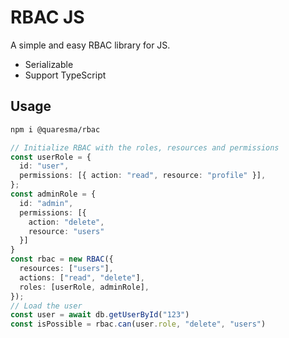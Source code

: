 # RBAC JS
A simple and easy RBAC library for JS.

- Serializable
- Support TypeScript

## Usage

```bash
npm i @quaresma/rbac
```

```ts
// Initialize RBAC with the roles, resources and permissions
const userRole = {
  id: "user",
  permissions: [{ action: "read", resource: "profile" }],
};
const adminRole = {
  id: "admin",
  permissions: [{
    action: "delete",
    resource: "users"
  }]
}
const rbac = new RBAC({
  resources: ["users"],
  actions: ["read", "delete"],
  roles: [userRole, adminRole],
});
// Load the user
const user = await db.getUserById("123")
const isPossible = rbac.can(user.role, "delete", "users")
```
